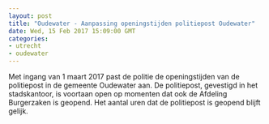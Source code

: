 ```yaml
---
layout: post
title: "Oudewater - Aanpassing openingstijden politiepost Oudewater"
date: Wed, 15 Feb 2017 15:09:00 GMT
categories: 
- utrecht 
- oudewater 
---
```


Met ingang van 1 maart 2017 past de politie de openingstijden van de politiepost in de gemeente Oudewater aan. De politiepost, gevestigd in het stadskantoor, is voortaan open op momenten dat ook de Afdeling Burgerzaken is geopend. Het aantal uren dat de politiepost is geopend blijft gelijk.
